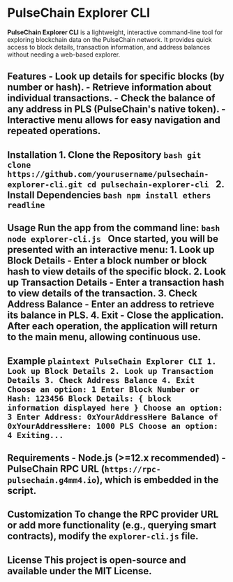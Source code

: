 # PulseChain Explorer CLI

**PulseChain Explorer CLI** is a lightweight, interactive command-line tool for exploring blockchain data on the PulseChain network. It provides quick access to block details, transaction information, and address balances without needing a web-based explorer.
## Features - Look up details for specific blocks (by number or hash). - Retrieve information about individual transactions. - Check the balance of any address in PLS (PulseChain's native token). - Interactive menu allows for easy navigation and repeated operations. 
## Installation 1. **Clone the Repository** ```bash git clone https://github.com/yourusername/pulsechain-explorer-cli.git cd pulsechain-explorer-cli ``` 2. **Install Dependencies** ```bash npm install ethers readline ``` 
## Usage Run the app from the command line: ```bash node explorer-cli.js ``` Once started, you will be presented with an interactive menu: 1. **Look up Block Details** - Enter a block number or block hash to view details of the specific block. 2. **Look up Transaction Details** - Enter a transaction hash to view details of the transaction. 3. **Check Address Balance** - Enter an address to retrieve its balance in PLS. 4. **Exit** - Close the application. After each operation, the application will return to the main menu, allowing continuous use. 
## Example ```plaintext PulseChain Explorer CLI 1. Look up Block Details 2. Look up Transaction Details 3. Check Address Balance 4. Exit Choose an option: 1 Enter Block Number or Hash: 123456 Block Details: { block information displayed here } Choose an option: 3 Enter Address: 0xYourAddressHere Balance of 0xYourAddressHere: 1000 PLS Choose an option: 4 Exiting... ``` 
## Requirements - Node.js (>=12.x recommended) - PulseChain RPC URL (`https://rpc-pulsechain.g4mm4.io`), which is embedded in the script. 
## Customization To change the RPC provider URL or add more functionality (e.g., querying smart contracts), modify the `explorer-cli.js` file. 
## License This project is open-source and available under the MIT License.
